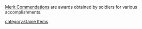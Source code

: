 [Merit Commendations](Merit_Commendations "wikilink") are awards
obtained by soldiers for various accomplishments.

[category:Game Items](category:Game_Items "wikilink")